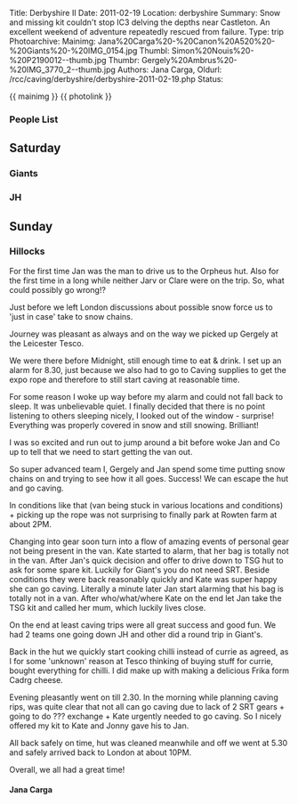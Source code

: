 Title: Derbyshire II
Date: 2011-02-19
Location: derbyshire
Summary: Snow and missing kit couldn't stop IC3 delving the depths near Castleton. An excellent weekend of adventure repeatedly rescued from failure.
Type: trip
Photoarchive:
Mainimg: Jana%20Carga%20-%20Canon%20A520%20-%20Giants%20-%20IMG_0154.jpg
Thumbl: Simon%20Nouis%20-%20P2190012--thumb.jpg
Thumbr: Gergely%20Ambrus%20-%20IMG_3770_2--thumb.jpg
Authors: Jana Carga, 
Oldurl: /rcc/caving/derbyshire/derbyshire-2011-02-19.php
Status:

{{ mainimg }}
{{ photolink }}

###  People List

##  Saturday

###  Giants

###  JH

##  Sunday

###  Hillocks

For the first time Jan was the man to drive us to the Orpheus hut. Also for the first time in a long while neither Jarv or Clare were on the trip. So, what could possibly go wrong!?

Just before we left London discussions about possible snow force us to 'just in case' take to snow chains.

Journey was pleasant as always and on the way we picked up Gergely at the Leicester Tesco.

We were there before Midnight, still enough time to eat &amp; drink. I set up an alarm for 8.30, just because we also had to go to Caving supplies to get the expo rope and therefore to still start caving at reasonable time.

For some reason I woke up way before my alarm and could not fall back to sleep. It was unbelievable quiet. I finally decided that there is no point listening to others sleeping nicely, I looked out of the window - surprise! Everything was properly covered in snow and still snowing. Brilliant!

I was so excited and run out to jump around a bit before woke Jan and Co up to tell that we need to start getting the van out.

So super advanced team I, Gergely and Jan spend some time putting snow chains on and trying to see how it all goes. Success! We can escape the hut and go caving.

In conditions like that (van being stuck in various locations and conditions) + picking up the rope was not surprising to finally park at Rowten farm at about 2PM.

Changing into gear soon turn into a flow of amazing events of personal gear not being present in the van. Kate started to alarm, that her bag is totally not in the van. After Jan's quick decision and offer to drive down to TSG hut to ask for some spare kit. Luckily for Giant's you do not need SRT. Beside conditions they were back reasonably quickly and Kate was super happy she can go caving. Literally a minute later Jan start alarming that his bag is totally not in a van. After who/what/where Kate on the end let Jan take the TSG kit and called her mum, which luckily lives close.

On the end at least caving trips were all great success and good fun. We had 2 teams one going down JH and other did a round trip in Giant's.

Back in the hut we quickly start cooking chilli instead of currie as agreed, as I for some 'unknown' reason at Tesco thinking of buying stuff for currie, bought everything for chilli. I did make up with making a delicious Frika form Cadrg cheese.

Evening pleasantly went on till 2.30. In the morning while planning caving rips, was quite clear that not all can go caving due to lack of 2 SRT gears + going to do ??? exchange + Kate urgently needed to go caving. So I nicely offered my kit to Kate and Jonny gave his to Jan.

All back safely on time, hut was cleaned meanwhile and off we went at 5.30 and safely arrived back to London at about 10PM.

Overall, we all had a great time!

####  Jana Carga
